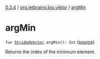 [0.3.4](../index.md) / [org.jetbrains.bio.viktor](index.md) / [argMin](.)

# argMin

`fun `[`StridedVector`](-strided-vector/index.md)`.argMin(): Int` [(source)](https://github.com/JetBrains-Research/viktor/blob/0.3.4/src/main/kotlin/org/jetbrains/bio/viktor/Searching.kt#L26)

Returns the index of the minimum element.

